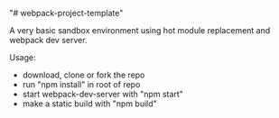 "# webpack-project-template" 

A very basic sandbox environment using hot module replacement and webpack dev server.

Usage: 
* download, clone or fork the repo
* run "npm install" in root of repo
* start webpack-dev-server with "npm start"
* make a static build with "npm build"
